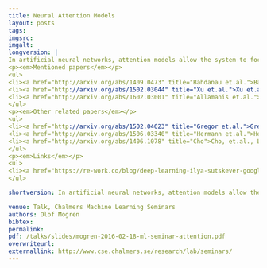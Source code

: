 ```yaml
---
title: Neural Attention Models
layout: posts
tags:
imgsrc: 
imgalt: 
longversion: |
In artificial neural networks, attention models allow the system to focus on certain parts of the input. This has shown to improve model accuracy in a number of applications. In image caption generation, attention models help to guide the model towards the parts of the image currently of interest. In neural machine translation, the attention mechanism gives the model an alignment of the words between the source sequence and the target sequence.  In this talk, we'll go through the basic ideas and workings of attention models, both for recurrent networks and for convolutional networks. In conclusion, we will see some recent papers that applies attention mechanisms to solve different tasks in natural language processing and computer vision.
<p><em>Mentioned papers</em></p>
<ul>
<li><a href="http://arxiv.org/abs/1409.0473" title="Bahdanau et.al.">Bahdanau et.al., Neural Machine Translation by Jointly Learning to Align and Translate</a></li>
<li><a href="http://arxiv.org/abs/1502.03044" title="Xu et.al.">Xu et.al., Show, Attend and Tell: Neural Image Caption Generation with Visual Attention</a></li>
<li><a href="http://arxiv.org/abs/1602.03001" title="Allamanis et.al.">Allamanis et.al., A Convolutional Attention Network for Extreme Summarization of Source Code</a></li>
</ul>
<p><em>Other related papers</em></p>
<ul>
<li><a href="http://arxiv.org/abs/1502.04623" title="Gregor et.al.">Gregor et.al., DRAW: A Recurrent Neural Network For Image Generation</a></li>
<li><a href="http://arxiv.org/abs/1506.03340" title="Hermann et.al.">Hermann et.al., Teaching Machines to Read and Comprehend</a></li>
<li><a href="http://arxiv.org/abs/1406.1078" title="Cho">Cho, et.al., Learning Phrase Representations using RNN Encoder-Decoder for Statistical Machine Translation</a></li>
</ul>
<p><em>Links</em></p>
<ul>
<li><a href="https://re-work.co/blog/deep-learning-ilya-sutskever-google-openai" title="Ilya Sutskever Interview">Interview with Ilya Sutskever</a></li>
</ul>

shortversion: In artificial neural networks, attention models allow the system to focus on certain parts of the input. This has shown to improve model accuracy in a number of applications. In image caption generation, attention models help to guide the model towards the parts of the image currently of interest. In neural machine translation, the attention mechanism gives the model an alignment of the words between the source sequence and the target sequence.  In this talk, we'll go through the basic ideas and workings of attention models, both for recurrent networks and for convolutional networks. In conclusion, we will see some recent papers that applies attention mechanisms to solve different tasks in natural language processing and computer vision.

venue: Talk, Chalmers Machine Learning Seminars
authors: Olof Mogren
bibtex: 
permalink:
pdf: /talks/slides/mogren-2016-02-18-ml-seminar-attention.pdf
overwriteurl: 
externallink: http://www.cse.chalmers.se/research/lab/seminars/
---
```


